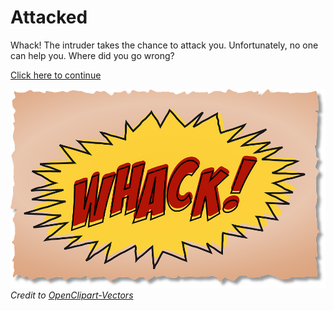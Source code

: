 # Attacked
Whack! The intruder takes the chance to attack you. Unfortunately, no one can help you. Where did you go wrong?

[Click here to continue](faint.md)

![Whack!](images/whack.png)  
_Credit to [OpenClipart-Vectors](https://pixabay.com/de/users/OpenClipart-Vectors-30363/)_